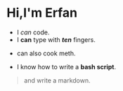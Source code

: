 # Hi,I'm Erfan
* I *can* code.
* I **can** type with ***ten*** fingers.
- can also cook meth.
+ I know how to write a **bash script**.
> and write a markdown.
